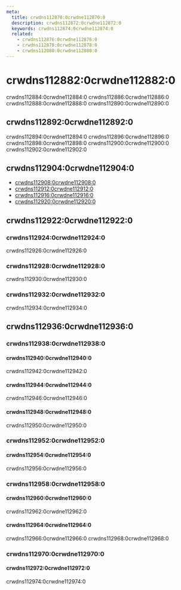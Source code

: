 ```yaml
---
meta:
  title: crwdns112870:0crwdne112870:0
  description: crwdns112872:0crwdne112872:0
  keywords: crwdns112874:0crwdne112874:0
  related:
    - crwdns112876:0crwdne112876:0
    - crwdns112878:0crwdne112878:0
    - crwdns112880:0crwdne112880:0
---
```


# crwdns112882:0crwdne112882:0

crwdns112884:0crwdne112884:0 crwdns112886:0crwdne112886:0 crwdns112888:0crwdne112888:0 crwdns112890:0crwdne112890:0

<entry-ad />

## crwdns112892:0crwdne112892:0

crwdns112894:0crwdne112894:0 crwdns112896:0crwdne112896:0 crwdns112898:0crwdne112898:0 crwdns112900:0crwdne112900:0 crwdns112902:0crwdne112902:0

<example file="v-calendar/usage" />

## crwdns112904:0crwdne112904:0

- [crwdns112908:0crwdne112908:0](crwdns112906:0crwdne112906:0)
- [crwdns112912:0crwdne112912:0](crwdns112910:0crwdne112910:0)
- [crwdns112916:0crwdne112916:0](crwdns112914:0crwdne112914:0)
- [crwdns112920:0crwdne112920:0](crwdns112918:0crwdne112918:0)

## crwdns112922:0crwdne112922:0

### crwdns112924:0crwdne112924:0

crwdns112926:0crwdne112926:0

### crwdns112928:0crwdne112928:0

crwdns112930:0crwdne112930:0

### crwdns112932:0crwdne112932:0

crwdns112934:0crwdne112934:0

## crwdns112936:0crwdne112936:0

### crwdns112938:0crwdne112938:0

#### crwdns112940:0crwdne112940:0

crwdns112942:0crwdne112942:0

<example file="v-calendar/prop-type-category" />

#### crwdns112944:0crwdne112944:0

crwdns112946:0crwdne112946:0

<example file="v-calendar/prop-type-day" />

#### crwdns112948:0crwdne112948:0

crwdns112950:0crwdne112950:0

<example file="v-calendar/prop-type-week" />

### crwdns112952:0crwdne112952:0

#### crwdns112954:0crwdne112954:0

crwdns112956:0crwdne112956:0

<example file="v-calendar/event-click" />

### crwdns112958:0crwdne112958:0

#### crwdns112960:0crwdne112960:0

crwdns112962:0crwdne112962:0

<example file="v-calendar/slot-day" />

#### crwdns112964:0crwdne112964:0

crwdns112966:0crwdne112966:0 crwdns112968:0crwdne112968:0

<example file="v-calendar/slot-day-body" />

### crwdns112970:0crwdne112970:0

#### crwdns112972:0crwdne112972:0

crwdns112974:0crwdne112974:0

<example file="v-calendar/misc-drag-and-drop" />

<backmatter />
